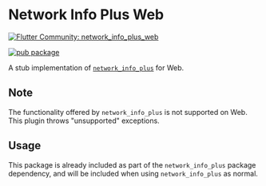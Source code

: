# Network Info Plus Web

[![Flutter Community: network_info_plus_web](https://github.com/epam-cross-platform-lab/network_info_plus_apple_tv/network_info_plus_web)](https://github.com/fluttercommunity/community)

[![pub package](https://img.shields.io/pub/v/network_info_plus_web.svg)](https://pub.dev/packages/network_info_plus_web)

A stub implementation of [`network_info_plus`](https://pub.dev/packages/network_info_plus) for Web.

## Note

The functionality offered by `network_info_plus` is not supported on Web. This
plugin throws "unsupported" exceptions.

## Usage

This package is already included as part of the `network_info_plus` package dependency, and will
be included when using `network_info_plus` as normal.
